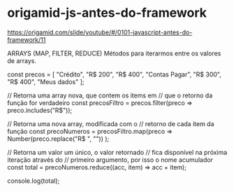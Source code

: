 # origamid-js-antes-do-framework

https://origamid.com/slide/youtube/#/0101-javascript-antes-do-framework/11

ARRAYS (MAP, FILTER, REDUCE)
Métodos para iterarmos entre os valores de arrays.

const precos = [
"Crédito",
"R$ 200",
"R$ 400",
"Contas Pagar",
"R$ 300",
"R$ 400",
"Meus dados"
];

// Retorna uma array nova, que contem os items em
// que o retorno da função for verdadeiro
const precosFiltro = precos.filter(preco => preco.includes("R\$"));

// Retorna uma nova array, modificada com o
// retorno de cada item da função
const precoNumeros = precosFiltro.map(preco =>
Number(preco.replace("R\$ ", ""))
);

// Retorna um valor um único, o valor retornado
// fica disponível na próxima iteração através do
// primeiro argumento, por isso o nome acumulador
const total = precoNumeros.reduce((acc, item) => acc + item);

console.log(total);
